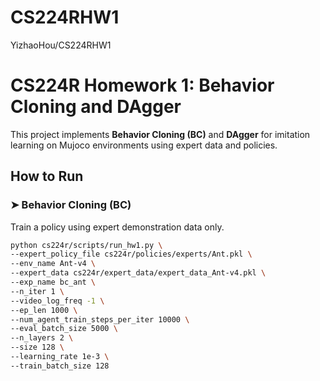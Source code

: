 # CS224RHW1
YizhaoHou/CS224RHW1


# CS224R Homework 1: Behavior Cloning and DAgger

This project implements **Behavior Cloning (BC)** and **DAgger** for imitation learning on Mujoco environments using expert data and policies.




##  How to Run

### ➤ Behavior Cloning (BC)

Train a policy using expert demonstration data only.

```bash
python cs224r/scripts/run_hw1.py \
--expert_policy_file cs224r/policies/experts/Ant.pkl \
--env_name Ant-v4 \
--expert_data cs224r/expert_data/expert_data_Ant-v4.pkl \
--exp_name bc_ant \
--n_iter 1 \
--video_log_freq -1 \
--ep_len 1000 \
--num_agent_train_steps_per_iter 10000 \
--eval_batch_size 5000 \
--n_layers 2 \
--size 128 \
--learning_rate 1e-3 \
--train_batch_size 128
